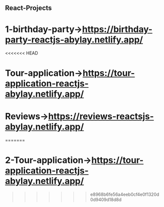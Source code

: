 ## React-Projects
# 1-birthday-party->https://birthday-party-reactjs-abylay.netlify.app/
<<<<<<< HEAD
# Tour-application->https://tour-application-reactjs-abylay.netlify.app/
# Reviews->https://reviews-reactsjs-abylay.netlify.app/
=======
# 2-Tour-application->https://tour-application-reactjs-abylay.netlify.app/
>>>>>>> e8968b6fe56a4eeb0cf4e0f1320d0d9409d18d8d
